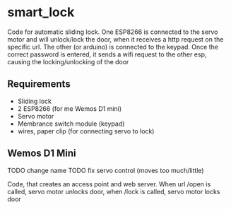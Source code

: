 # smart_lock
Code for automatic sliding lock.
One ESP8266 is connected to the servo motor and will unlock/lock the door, when it receives a http request on the specific url. 
The other (or arduino) is connected to the keypad. Once the correct password is entered, it sends a wifi request to the other esp, causing the locking/unlocking of the door

## Requirements
- Sliding lock
- 2 ESP8266 (for me Wemos D1 mini)
- Servo motor
- Membrance switch module (keypad)
- wires, paper clip (for connecting servo to lock)

## Wemos D1 Mini
TODO change name
TODO fix servo control (moves too much/little)

Code, that creates an access point and web server. When url /open is called, servo motor unlocks door, when /lock is called, servo motor locks door

